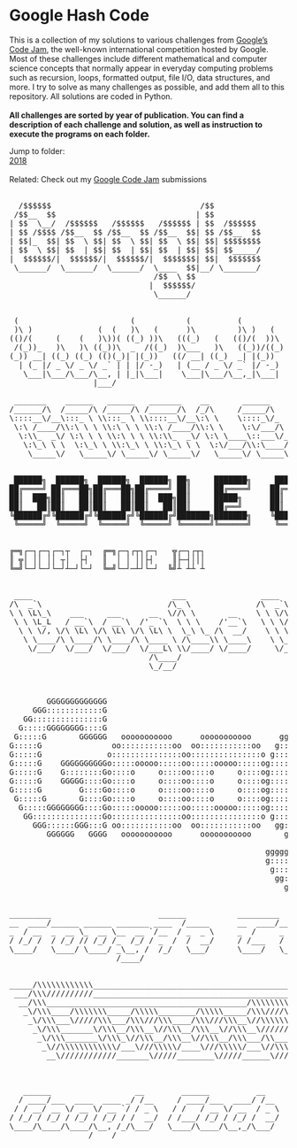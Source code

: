 <h1>Google Hash Code</h1>

This is a collection of my solutions to various challenges from <a href="https://code.google.com/codejam/">Google’s Code Jam</a>, the well-known international competition hosted by Google. Most of these challenges include different mathematical and computer science concepts that normally appear in everyday computing problems such as recursion, loops, formatted output, file I/O, data structures, and more. I try to solve as many challenges as possible, and add them all to this repository. All solutions are coded in Python.
<br><br>
<b>All challenges are sorted by year of publication. You can find a description of each challenge and solution, as well as instruction to execute the programs on each folder.</b>
<br>

Jump to folder:<br>
<a href="https://github.com/yogurt1989/Google-Code-Jam/tree/master/2018">2018</a><br>
<br>
Related: Check out my <a href="https://github.com/yogurt1989/Google-Code-JAM/tree/master">Google Code Jam</a> submissions<br>
<br>

<pre>
  /$$$$$$                                /$$                  /$$$$$$                  /$$                    /$$$$$                        
 /$$__  $$                              | $$                 /$$__  $$                | $$                   |__  $$                        
| $$  \__/  /$$$$$$   /$$$$$$   /$$$$$$ | $$  /$$$$$$       | $$  \__/  /$$$$$$   /$$$$$$$  /$$$$$$             | $$  /$$$$$$  /$$$$$$/$$$$ 
| $$ /$$$$ /$$__  $$ /$$__  $$ /$$__  $$| $$ /$$__  $$      | $$       /$$__  $$ /$$__  $$ /$$__  $$            | $$ |____  $$| $$_  $$_  $$
| $$|_  $$| $$  \ $$| $$  \ $$| $$  \ $$| $$| $$$$$$$$      | $$      | $$  \ $$| $$  | $$| $$$$$$$$       /$$  | $$  /$$$$$$$| $$ \ $$ \ $$
| $$  \ $$| $$  | $$| $$  | $$| $$  | $$| $$| $$_____/      | $$    $$| $$  | $$| $$  | $$| $$_____/      | $$  | $$ /$$__  $$| $$ | $$ | $$
|  $$$$$$/|  $$$$$$/|  $$$$$$/|  $$$$$$$| $$|  $$$$$$$      |  $$$$$$/|  $$$$$$/|  $$$$$$$|  $$$$$$$      |  $$$$$$/|  $$$$$$$| $$ | $$ | $$
 \______/  \______/  \______/  \____  $$|__/ \_______/       \______/  \______/  \_______/ \_______/       \______/  \_______/|__/ |__/ |__/
                               /$$  \ $$                                                                                                    
                              |  $$$$$$/                                                                                                    
                               \______/    


 (                        (           (          (                               
 )\ )              (  (   )\   (      )\         )\ )   (      (      )     )    
(()/(     (    (   )\))( ((_) ))\   (((_)   (   (()/(  ))\     )\  ( /(    (     
 /(_))_   )\   )\ ((_))\  _  /((_)  )\___   )\   ((_))/((_)   ((_) )(_))   )\  ' 
(_)) __| ((_) ((_) (()(_)| |(_))   ((/ __| ((_)  _| |(_))    _ | |((_)_  _((_))  
  | (_ |/ _ \/ _ \/ _` | | |/ -_)   | (__ / _ \/ _` |/ -_)  | || |/ _` || '  \() 
   \___|\___/\___/\__, | |_|\___|    \___|\___/\__,_|\___|   \__/ \__,_||_|_|_|  
                  |___/ 

 _______    ______   ______   _______    __       ______       ______   ______   ______   ______       _________  ________   ___ __ __     
/______/\  /_____/\ /_____/\ /______/\  /_/\     /_____/\     /_____/\ /_____/\ /_____/\ /_____/\     /________/\/_______/\ /__//_//_/\    
\::::__\/__\:::_ \ \\:::_ \ \\::::__\/__\:\ \    \::::_\/_    \:::__\/ \:::_ \ \\:::_ \ \\::::_\/_    \__.::.__\/\::: _  \ \\::\| \| \ \   
 \:\ /____/\\:\ \ \ \\:\ \ \ \\:\ /____/\\:\ \    \:\/___/\    \:\ \  __\:\ \ \ \\:\ \ \ \\:\/___/\     /_\::\ \  \::(_)  \ \\:.      \ \  
  \:\\_  _\/ \:\ \ \ \\:\ \ \ \\:\\_  _\/ \:\ \____\::___\/_    \:\ \/_/\\:\ \ \ \\:\ \ \ \\::___\/_    \:.\::\ \  \:: __  \ \\:.\-/\  \ \ 
   \:\_\ \ \  \:\_\ \ \\:\_\ \ \\:\_\ \ \  \:\/___/\\:\____/\    \:\_\ \ \\:\_\ \ \\:\/.:| |\:\____/\    \: \  \ \  \:.\ \  \ \\. \  \  \ \
    \_____\/   \_____\/ \_____\/ \_____\/   \_____\/ \_____\/     \_____\/ \_____\/ \____/_/ \_____\/     \_____\/   \__\/\__\/ \__\/ \__\/
               
               
 ██████╗  ██████╗  ██████╗  ██████╗ ██╗     ███████╗     ██████╗ ██████╗ ██████╗ ███████╗         ██╗ █████╗ ███╗   ███╗
██╔════╝ ██╔═══██╗██╔═══██╗██╔════╝ ██║     ██╔════╝    ██╔════╝██╔═══██╗██╔══██╗██╔════╝         ██║██╔══██╗████╗ ████║
██║  ███╗██║   ██║██║   ██║██║  ███╗██║     █████╗      ██║     ██║   ██║██║  ██║█████╗           ██║███████║██╔████╔██║
██║   ██║██║   ██║██║   ██║██║   ██║██║     ██╔══╝      ██║     ██║   ██║██║  ██║██╔══╝      ██   ██║██╔══██║██║╚██╔╝██║
╚██████╔╝╚██████╔╝╚██████╔╝╚██████╔╝███████╗███████╗    ╚██████╗╚██████╔╝██████╔╝███████╗    ╚█████╔╝██║  ██║██║ ╚═╝ ██║
 ╚═════╝  ╚═════╝  ╚═════╝  ╚═════╝ ╚══════╝╚══════╝     ╚═════╝ ╚═════╝ ╚═════╝ ╚══════╝     ╚════╝ ╚═╝  ╚═╝╚═╝     ╚═╝


╔═╗┌─┐┌─┐┌─┐┬  ┌─┐  ╔═╗┌─┐┌┬┐┌─┐   ╦┌─┐┌┬┐
║ ╦│ ││ ││ ┬│  ├┤   ║  │ │ ││├┤    ║├─┤│││
╚═╝└─┘└─┘└─┘┴─┘└─┘  ╚═╝└─┘─┴┘└─┘  ╚╝┴ ┴┴ ┴ 


 ____                              ___                ____                __                _____                           
/\  _`\                           /\_ \              /\  _`\             /\ \              /\___ \                          
\ \ \L\_\    ___     ___      __  \//\ \       __    \ \ \/\_\    ___    \_\ \      __     \/__/\ \     __       ___ ___    
 \ \ \L_L   / __`\  / __`\  /'_ `\  \ \ \    /'__`\   \ \ \/_/_  / __`\  /'_` \   /'__`\      _\ \ \  /'__`\   /' __` __`\  
  \ \ \/, \/\ \L\ \/\ \L\ \/\ \L\ \  \_\ \_ /\  __/    \ \ \L\ \/\ \L\ \/\ \L\ \ /\  __/     /\ \_\ \/\ \L\.\_ /\ \/\ \/\ \ 
   \ \____/\ \____/\ \____/\ \____ \ /\____\\ \____\    \ \____/\ \____/\ \___,_\\ \____\    \ \____/\ \__/.\_\\ \_\ \_\ \_\
    \/___/  \/___/  \/___/  \/___L\ \\/____/ \/____/     \/___/  \/___/  \/__,_ / \/____/     \/___/  \/__/\/_/ \/_/\/_/\/_/
                              /\____/                                                                                       
                              \_/__/ 

                                                                                                                                                                                                                                                           
                                                                                                                                                             dddddddd                                                                                      
        GGGGGGGGGGGGG                                                     lllllll                                  CCCCCCCCCCCCC                             d::::::d                                   JJJJJJJJJJJ                                        
     GGG::::::::::::G                                                     l:::::l                               CCC::::::::::::C                             d::::::d                                   J:::::::::J                                        
   GG:::::::::::::::G                                                     l:::::l                             CC:::::::::::::::C                             d::::::d                                   J:::::::::J                                        
  G:::::GGGGGGGG::::G                                                     l:::::l                            C:::::CCCCCCCC::::C                             d:::::d                                    JJ:::::::JJ                                        
 G:::::G       GGGGGG   ooooooooooo      ooooooooooo      ggggggggg   gggggl::::l     eeeeeeeeeeee          C:::::C       CCCCCC   ooooooooooo       ddddddddd:::::d     eeeeeeeeeeee                     J:::::J  aaaaaaaaaaaaa      mmmmmmm    mmmmmmm   
G:::::G               oo:::::::::::oo  oo:::::::::::oo   g:::::::::ggg::::gl::::l   ee::::::::::::ee       C:::::C               oo:::::::::::oo   dd::::::::::::::d   ee::::::::::::ee                   J:::::J  a::::::::::::a   mm:::::::m  m:::::::mm 
G:::::G              o:::::::::::::::oo:::::::::::::::o g:::::::::::::::::gl::::l  e::::::eeeee:::::ee     C:::::C              o:::::::::::::::o d::::::::::::::::d  e::::::eeeee:::::ee                 J:::::J  aaaaaaaaa:::::a m::::::::::mm::::::::::m
G:::::G    GGGGGGGGGGo:::::ooooo:::::oo:::::ooooo:::::og::::::ggggg::::::ggl::::l e::::::e     e:::::e     C:::::C              o:::::ooooo:::::od:::::::ddddd:::::d e::::::e     e:::::e                 J:::::j           a::::a m::::::::::::::::::::::m
G:::::G    G::::::::Go::::o     o::::oo::::o     o::::og:::::g     g:::::g l::::l e:::::::eeeee::::::e     C:::::C              o::::o     o::::od::::::d    d:::::d e:::::::eeeee::::::e                 J:::::J    aaaaaaa:::::a m:::::mmm::::::mmm:::::m
G:::::G    GGGGG::::Go::::o     o::::oo::::o     o::::og:::::g     g:::::g l::::l e:::::::::::::::::e      C:::::C              o::::o     o::::od:::::d     d:::::d e:::::::::::::::::e      JJJJJJJ     J:::::J  aa::::::::::::a m::::m   m::::m   m::::m
G:::::G        G::::Go::::o     o::::oo::::o     o::::og:::::g     g:::::g l::::l e::::::eeeeeeeeeee       C:::::C              o::::o     o::::od:::::d     d:::::d e::::::eeeeeeeeeee       J:::::J     J:::::J a::::aaaa::::::a m::::m   m::::m   m::::m
 G:::::G       G::::Go::::o     o::::oo::::o     o::::og::::::g    g:::::g l::::l e:::::::e                 C:::::C       CCCCCCo::::o     o::::od:::::d     d:::::d e:::::::e                J::::::J   J::::::Ja::::a    a:::::a m::::m   m::::m   m::::m
  G:::::GGGGGGGG::::Go:::::ooooo:::::oo:::::ooooo:::::og:::::::ggggg:::::gl::::::le::::::::e                 C:::::CCCCCCCC::::Co:::::ooooo:::::od::::::ddddd::::::dde::::::::e               J:::::::JJJ:::::::Ja::::a    a:::::a m::::m   m::::m   m::::m
   GG:::::::::::::::Go:::::::::::::::oo:::::::::::::::o g::::::::::::::::gl::::::l e::::::::eeeeeeee          CC:::::::::::::::Co:::::::::::::::o d:::::::::::::::::d e::::::::eeeeeeee        JJ:::::::::::::JJ a:::::aaaa::::::a m::::m   m::::m   m::::m
     GGG::::::GGG:::G oo:::::::::::oo  oo:::::::::::oo   gg::::::::::::::gl::::::l  ee:::::::::::::e            CCC::::::::::::C oo:::::::::::oo   d:::::::::ddd::::d  ee:::::::::::::e          JJ:::::::::JJ    a::::::::::aa:::am::::m   m::::m   m::::m
        GGGGGG   GGGG   ooooooooooo      ooooooooooo       gggggggg::::::gllllllll    eeeeeeeeeeeeee               CCCCCCCCCCCCC   ooooooooooo      ddddddddd   ddddd    eeeeeeeeeeeeee            JJJJJJJJJ       aaaaaaaaaa  aaaammmmmm   mmmmmm   mmmmmm
                                                                   g:::::g                                                                                                                                                                                 
                                                       gggggg      g:::::g                                                                                                                                                                                 
                                                       g:::::gg   gg:::::g                                                                                                                                                                                 
                                                        g::::::ggg:::::::g                                                                                                                                                                                 
                                                         gg:::::::::::::g                                                                                                                                                                                  
                                                           ggg::::::ggg                                                                                                                                                                                    
                                                              gggggg    
                              
_________                       ______           _________       _________           _________                    
__  ____/______ ______ _______ ____  /_____      __  ____/______ ______  /_____      ______  /______ ________ ___ 
_  / __  _  __ \_  __ \__  __ `/__  / _  _ \     _  /     _  __ \_  __  / _  _ \     ___ _  / _  __ `/__  __ `__ \
/ /_/ /  / /_/ // /_/ /_  /_/ / _  /  /  __/     / /___   / /_/ // /_/ /  /  __/     / /_/ /  / /_/ / _  / / / / /
\____/   \____/ \____/ _\__, /  /_/   \___/      \____/   \____/ \__,_/   \___/      \____/   \__,_/  /_/ /_/ /_/ 
                       /____/                                                                                                                                                                                                                                                                                                                                             


_____/\\\\\\\\\\\\___________________________________________/\\\\\\____________________________________/\\\\\\\\\_______________________/\\\________________________________/\\\\\\\\\\\____________________________________        
 ___/\\\//////////___________________________________________\////\\\_________________________________/\\\////////_______________________\/\\\_______________________________\/////\\\///_____________________________________       
  __/\\\___________________________________________/\\\\\\\\_____\/\\\_______________________________/\\\/________________________________\/\\\___________________________________\/\\\________________________________________      
   _\/\\\____/\\\\\\\_____/\\\\\________/\\\\\_____/\\\////\\\____\/\\\________/\\\\\\\\_____________/\\\_________________/\\\\\___________\/\\\______/\\\\\\\\____________________\/\\\______/\\\\\\\\\_______/\\\\\__/\\\\\___     
    _\/\\\___\/////\\\___/\\\///\\\____/\\\///\\\__\//\\\\\\\\\____\/\\\______/\\\/////\\\___________\/\\\_______________/\\\///\\\____/\\\\\\\\\____/\\\/////\\\___________________\/\\\_____\////////\\\____/\\\///\\\\\///\\\_    
     _\/\\\_______\/\\\__/\\\__\//\\\__/\\\__\//\\\__\///////\\\____\/\\\_____/\\\\\\\\\\\____________\//\\\_____________/\\\__\//\\\__/\\\////\\\___/\\\\\\\\\\\____________________\/\\\_______/\\\\\\\\\\__\/\\\_\//\\\__\/\\\_   
      _\/\\\_______\/\\\_\//\\\__/\\\__\//\\\__/\\\___/\\_____\\\____\/\\\____\//\\///////______________\///\\\__________\//\\\__/\\\__\/\\\__\/\\\__\//\\///////______________/\\\___\/\\\______/\\\/////\\\__\/\\\__\/\\\__\/\\\_  
       _\//\\\\\\\\\\\\/___\///\\\\\/____\///\\\\\/___\//\\\\\\\\___/\\\\\\\\\__\//\\\\\\\\\\______________\////\\\\\\\\\__\///\\\\\/___\//\\\\\\\/\\__\//\\\\\\\\\\___________\//\\\\\\\\\______\//\\\\\\\\/\\_\/\\\__\/\\\__\/\\\_ 
        __\////////////_______\/////________\/////______\////////___\/////////____\//////////__________________\/////////_____\/////______\///////\//____\//////////_____________\/////////________\////////\//__\///___\///___\///__



   ______                  __        ______          __            __              
  / ____/___  ____  ____ _/ /__     / ____/___  ____/ /__         / /___ _____ ___ 
 / / __/ __ \/ __ \/ __ `/ / _ \   / /   / __ \/ __  / _ \   __  / / __ `/ __ `__ \
/ /_/ / /_/ / /_/ / /_/ / /  __/  / /___/ /_/ / /_/ /  __/  / /_/ / /_/ / / / / / /
\____/\____/\____/\__, /_/\___/   \____/\____/\__,_/\___/   \____/\__,_/_/ /_/ /_/ 
                 /____/  
</pre>